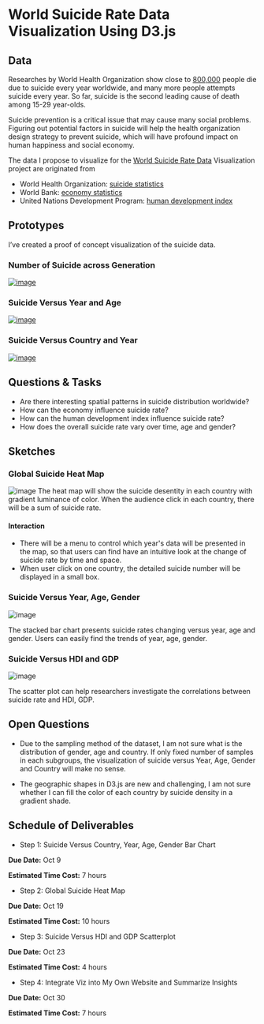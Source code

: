 # World Suicide Rate Data Visualization Using D3.js


## Data 
Researches by World Health Organization show close to [800,000](https://www.who.int/news-room/fact-sheets/detail/suicide) people die due to suicide every year worldwide, and many more people attempts suicide every year. So far, suicide is the second leading cause of death among 15-29 year-olds. 

Suicide prevention is a critical issue that may cause many social problems. Figuring out potential factors in suicide will help the health organization design strategy to prevent suicide, which will have profound impact on human happiness and social economy.

The data I propose to visualize for the [World Suicide Rate Data](https://gist.github.com/chen-ding-71/3e4e5c6a6f9248bdece950069e3d2aae) Visualization project are originated from 
* World Health Organization: [suicide statistics](http://www.who.int/mental_health/suicide-prevention/en/)
* World Bank: [economy statistics](http://databank.worldbank.org/data/source/world-development-indicators#)
* United Nations Development Program: [human development index](http://hdr.undp.org/en/data)

## Prototypes

I’ve created a proof of concept visualization of the suicide data. 


### Number of Suicide across Generation
[![image](https://user-images.githubusercontent.com/44675613/65652215-0c629880-dfdf-11e9-8670-12cffcf1c114.png)](https://vizhub.com/chen-ding-71/742ec7bbdd254cf9af1145077584526f)
  

### Suicide Versus Year and Age
[![image](https://user-images.githubusercontent.com/44675613/65651599-e6d48f80-dfdc-11e9-9533-8adae8961efd.png)](https://vizhub.com/chen-ding-71/b04f132ee5aa42cab1642632f9418cae)

### Suicide Versus Country and Year
[![image](https://user-images.githubusercontent.com/44675613/66099076-4c8fc100-e573-11e9-94fd-4ca09db59eef.png)](https://beta.vizhub.com/chen-ding-71/82c0a02d55f545c2be273f3d34f16e24)



## Questions & Tasks
* Are there interesting spatial patterns in suicide distribution worldwide?
* How can the economy influence suicide rate?
* How can the human development index influence suicide rate?
* How does the overall suicide rate vary over time, age and gender?

## Sketches
### Global Suicide Heat Map
![image](https://user-images.githubusercontent.com/44675613/65652643-69ab1980-dfe0-11e9-9d81-1f28c3863353.png)
The heat map will show the suicide desentity in each country with gradient luminance of color. When the audience click in each country, there will be a sum of suicide rate. 

#### Interaction
* There will be a menu to control which year's data will be presented in the map, so that users can find have an intuitive look at the change of suicide rate by time and space.
* When user click on one country, the detailed suicide number will be displayed in a small box.


### Suicide Versus Year, Age, Gender
![image](https://user-images.githubusercontent.com/44675613/65652712-ac6cf180-dfe0-11e9-98c1-022af9db8f5c.png)

The stacked bar chart presents suicide rates changing versus year, age and gender. Users can easily find the trends of year, age, gender.

### Suicide Versus HDI and GDP
![image](https://user-images.githubusercontent.com/44675613/65652759-d9b99f80-dfe0-11e9-81c3-9b1c0a0ea2fa.png)

The scatter plot can help researchers investigate the correlations between suicide rate and HDI, GDP. 

## Open Questions
* Due to the sampling method of the dataset, I am not sure what is the distribution of gender, age and country. If only fixed number of samples in each subgroups, the visualization of suicide versus Year, Age, Gender and Country will make no sense.

* The geographic shapes in D3.js are new and challenging, I am not sure whether I can fill the color of each country by suicide density in a gradient shade.

## Schedule of Deliverables

* Step 1: Suicide Versus Country, Year, Age, Gender Bar Chart

**Due Date:** Oct 9

**Estimated Time Cost:** 7 hours


* Step 2: Global Suicide Heat Map

**Due Date:** Oct 19

**Estimated Time Cost:** 10 hours


* Step 3: Suicide Versus HDI and GDP Scatterplot

**Due Date:** Oct 23

**Estimated Time Cost:** 4 hours


* Step 4: Integrate Viz into My Own Website and Summarize Insights 

**Due Date:** Oct 30

**Estimated Time Cost:** 7 hours


